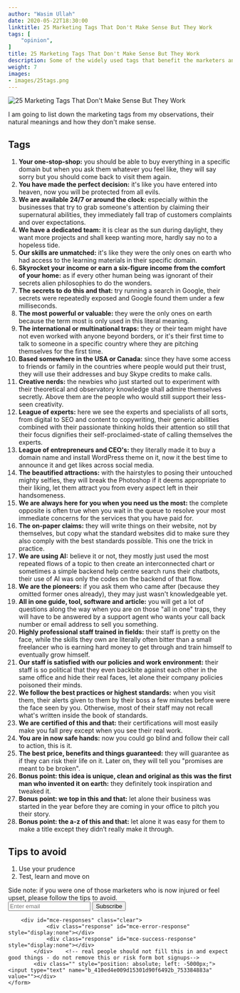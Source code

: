 ```yaml
---
author: "Wasim Ullah"
date: 2020-05-22T18:30:00
linktitle: 25 Marketing Tags That Don't Make Sense But They Work
tags: [
    "opinion",
]
title: 25 Marketing Tags That Don't Make Sense But They Work
description: Some of the widely used tags that benefit the marketers and advertisers to sell ice to Eskimos.
weight: 7
images:
- images/25tags.png
---
```


![25 Marketing Tags That Don't Make Sense But They Work](/images/25tags.png)

I am going to list down the marketing tags from my observations, their natural meanings and how they don't make sense.

## Tags
<ol>
<li><b>Your one-stop-shop:</b> you should be able to buy everything in a specific domain but when you ask them whatever you feel like, they will say sorry but you should come back to visit them again.</li>
<li><b>You have made the perfect decision:</b> it's like you have entered into heaven, now you will be protected from all evils.</li>
<li><b>We are available 24/7 or around the clock:</b> especially within the businesses that try to grab someone's attention by claiming their supernatural abilities, they immediately fall trap of customers complaints and over expectations.</li>
<li><b>We have a dedicated team:</b> it is clear as the sun during daylight, they want more projects and shall keep wanting more, hardly say no to a hopeless tide.</li>
<li><b>Our skills are unmatched:</b> it's like they were the only ones on earth who had access to the learning materials in their specific domain.</li>
<li><b>Skyrocket your income or earn a six-figure income from the comfort of your home:</b> as if every other human being was ignorant of their secrets alien philosophies to do the wonders.</li>
<li><b>The secrets to do this and that:</b> try running a search in Google, their secrets were repeatedly exposed and Google found them under a few milliseconds.</li>
<li><b>The most powerful or valuable:</b> they were the only ones on earth because the term most is only used in this literal meaning.</li>
<li><b>The international or multinational traps:</b> they or their team might have not even worked with anyone beyond borders, or it's their first time to talk to someone in a specific country where they are pitching themselves for the first time.</li>
<li><b>Based somewhere in the USA or Canada:</b> since they have some access to friends or family in the countries where people would put their trust, they will use their addresses and buy Skype credits to make calls.</li>
<li><b>Creative nerds:</b> the newbies who just started out to experiment with their theoretical and observatory knowledge shall admire themselves secretly. Above them are the people who would still support their less-seen creativity.</li>
<li><b>League of experts:</b> here we see the experts and specialists of all sorts, from digital to SEO and content to copywriting, their generic abilities combined with their passionate thinking holds their attention so still that their focus dignifies their self-proclaimed-state of calling themselves the experts.</li>
<li><b>League of entrepreneurs and CEO's:</b> they literally made it to buy a domain name and install WordPress theme on it, now it the best time to announce it and get likes across social media.</li>
<li><b>The beautified attractions:</b> with the hairstyles to posing their untouched mighty selfies, they will break the Photoshop if it deems appropriate to their liking, let them attract you from every aspect left in their handsomeness.</li>
<li><b>We are always here for you when you need us the most:</b> the complete opposite is often true when you wait in the queue to resolve your most immediate concerns for the services that you have paid for.</li>
<li><b>The on-paper claims:</b> they will write things on their website, not by themselves, but copy what the standard websites did to make sure they also comply with the best standards possible. This one the trick in practice.</li>
<li><b>We are using AI:</b> believe it or not, they mostly just used the most repeated flows of a topic to then create an interconnected chart or sometimes a simple backend help centre search runs their chatbots, their use of AI was only the codes on the backend of that flow.</li>
<li><b>We are the pioneers:</b> if you ask them who came after (because they omitted former ones already), they may just wasn't knowledgeable yet.</li>
<li><b>All in one guide, tool, software and article:</b> you will get a lot of questions along the way when you are on those "all in one" traps, they will have to be answered by a support agent who wants your call back number or email address to sell you something.</li>
<li><b>Highly professional staff trained in fields:</b> their staff is pretty on the face, while the skills they own are literally often bitter than a small freelancer who is earning hard money to get through and train himself to eventually grow himself.</li>
<li><b>Our staff is satisfied with our policies and work environment:</b> their staff is so political that they even backbite against each other in the same office and hide their real faces, let alone their company policies poisoned their minds.</li>
<li><b>We follow the best practices or highest standards:</b> when you visit them, their alerts given to them by their boss a few minutes before were the face seen by you. Otherwise, most of their staff may not recall what's written inside the book of standards.</li>
<li><b>We are certified of this and that:</b> their certifications will most easily make you fall prey except when you see their real work.</li>
<li><b>You are in now safe hands:</b> now you could go blind and follow their call to action, this is it.</li>
<li><b>The best price, benefits and things guaranteed:</b> they will guarantee as if they can risk their life on it. Later on, they will tell you "promises are meant to be broken".</li>
<li><b>Bonus point: this idea is unique, clean and original as this was the first man who invented it on earth:</b> they definitely took inspiration and tweaked it.</li>
<li><b>Bonus point: we top in this and that:</b> let alone their business was started in the year before they are coming in your office to pitch you their story.</li>
<li><b>Bonus point: the a-z of this and that:</b> let alone it was easy for them to make a title except they didn’t really make it through.</li>
</ol>

## Tips to avoid
<ol>
<li>Use your prudence</li>
<li>Test, learn and move on</li>
</ol>
Side note: if you were one of those marketers who is now injured or feel upset, please follow the tips to avoid.


  <div class="row">
<!-- Begin MailChimp Signup Form -->
<div id="mc_embed_signup" class="mailchimp">
    <form action="PUTYOURFORMDETAILSHERE" method="post" id="mc-embedded-subscribe-form" name="mc-embedded-subscribe-form" class="validate form-inline" target="_blank" novalidate> 
      <div class="form-group">
        <input type="email" value="" name="EMAIL" class="required email form-control" id="mce-EMAIL" placeholder="Enter email">
        <input type="submit" value="Subscribe" name="subscribe" id="mc-embedded-subscribe" class="btn btn__bottom--border mailchimp__btn" data-style="shrink" data-horizontal>        
      </div>

        <div id="mce-responses" class="clear">
                <div class="response" id="mce-error-response" style="display:none"></div>
                <div class="response" id="mce-success-response" style="display:none"></div>
            </div>    <!-- real people should not fill this in and expect good things - do not remove this or risk form bot signups-->
            <div class="" style="position: absolute; left: -5000px;"><input type="text" name="b_410ed4e009d15301d90f6492b_753384883a" value=""></div>                          
    </form>
  </div><!--End mc_embed_signup-->    
  </div>

</div>
